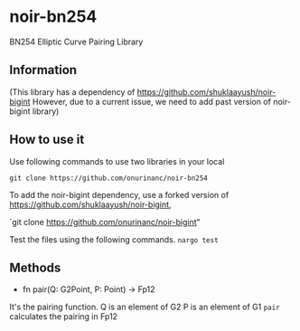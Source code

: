 # noir-bn254

BN254 Elliptic Curve Pairing Library

## Information

(This library has a dependency of https://github.com/shuklaayush/noir-bigint However, due to a current issue, we need to add past version of noir-bigint library)

## How to use it
Use following commands to use two libraries in your local

`git clone https://github.com/onurinanc/noir-bn254`

To add the noir-bigint dependency, use a forked version of https://github.com/shuklaayush/noir-bigint,

`git clone https://github.com/onurinanc/noir-bigint"

Test the files using the following commands.
`nargo test`

## Methods
- fn pair(Q: G2Point, P: Point) -> Fp12

It's the pairing function.
Q is an element of G2
P is an element of G1
`pair` calculates the pairing in Fp12